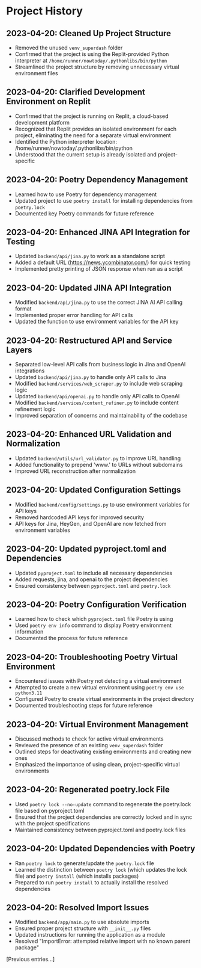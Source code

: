 # Project History

## 2023-04-20: Cleaned Up Project Structure

- Removed the unused `venv_superdash` folder
- Confirmed that the project is using the Replit-provided Python interpreter at `/home/runner/nowtoday/.pythonlibs/bin/python`
- Streamlined the project structure by removing unnecessary virtual environment files

## 2023-04-20: Clarified Development Environment on Replit

- Confirmed that the project is running on Replit, a cloud-based development platform
- Recognized that Replit provides an isolated environment for each project, eliminating the need for a separate virtual environment
- Identified the Python interpreter location: /home/runner/nowtoday/.pythonlibs/bin/python
- Understood that the current setup is already isolated and project-specific

## 2023-04-20: Poetry Dependency Management

- Learned how to use Poetry for dependency management
- Updated project to use `poetry install` for installing dependencies from `poetry.lock`
- Documented key Poetry commands for future reference

## 2023-04-20: Enhanced JINA API Integration for Testing

- Updated `backend/api/jina.py` to work as a standalone script
- Added a default URL (https://news.ycombinator.com/) for quick testing
- Implemented pretty printing of JSON response when run as a script

## 2023-04-20: Updated JINA API Integration

- Modified `backend/api/jina.py` to use the correct JINA AI API calling format
- Implemented proper error handling for API calls
- Updated the function to use environment variables for the API key

## 2023-04-20: Restructured API and Service Layers

- Separated low-level API calls from business logic in Jina and OpenAI integrations
- Updated `backend/api/jina.py` to handle only API calls to Jina
- Modified `backend/services/web_scraper.py` to include web scraping logic
- Updated `backend/api/openai.py` to handle only API calls to OpenAI
- Modified `backend/services/content_refiner.py` to include content refinement logic
- Improved separation of concerns and maintainability of the codebase

## 2023-04-20: Enhanced URL Validation and Normalization

- Updated `backend/utils/url_validator.py` to improve URL handling
- Added functionality to prepend 'www.' to URLs without subdomains
- Improved URL reconstruction after normalization

## 2023-04-20: Updated Configuration Settings

- Modified `backend/config/settings.py` to use environment variables for API keys
- Removed hardcoded API keys for improved security
- API keys for Jina, HeyGen, and OpenAI are now fetched from environment variables

## 2023-04-20: Updated pyproject.toml and Dependencies

- Updated `pyproject.toml` to include all necessary dependencies
- Added requests, jina, and openai to the project dependencies
- Ensured consistency between `pyproject.toml` and `poetry.lock`

## 2023-04-20: Poetry Configuration Verification

- Learned how to check which `pyproject.toml` file Poetry is using
- Used `poetry env info` command to display Poetry environment information
- Documented the process for future reference

## 2023-04-20: Troubleshooting Poetry Virtual Environment

- Encountered issues with Poetry not detecting a virtual environment
- Attempted to create a new virtual environment using `poetry env use python3.11`
- Configured Poetry to create virtual environments in the project directory
- Documented troubleshooting steps for future reference

## 2023-04-20: Virtual Environment Management

- Discussed methods to check for active virtual environments
- Reviewed the presence of an existing `venv_superdash` folder
- Outlined steps for deactivating existing environments and creating new ones
- Emphasized the importance of using clean, project-specific virtual environments

## 2023-04-20: Regenerated poetry.lock File

- Used `poetry lock --no-update` command to regenerate the poetry.lock file based on pyproject.toml
- Ensured that the project dependencies are correctly locked and in sync with the project specifications
- Maintained consistency between pyproject.toml and poetry.lock files

## 2023-04-20: Updated Dependencies with Poetry

- Ran `poetry lock` to generate/update the `poetry.lock` file
- Learned the distinction between `poetry lock` (which updates the lock file) and `poetry install` (which installs packages)
- Prepared to run `poetry install` to actually install the resolved dependencies

## 2023-04-20: Resolved Import Issues

- Modified `backend/app/main.py` to use absolute imports
- Ensured proper project structure with `__init__.py` files
- Updated instructions for running the application as a module
- Resolved "ImportError: attempted relative import with no known parent package"

[Previous entries...]
